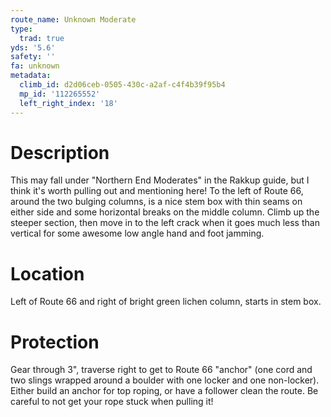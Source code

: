 ```yaml
---
route_name: Unknown Moderate
type:
  trad: true
yds: '5.6'
safety: ''
fa: unknown
metadata:
  climb_id: d2d06ceb-0505-430c-a2af-c4f4b39f95b4
  mp_id: '112265552'
  left_right_index: '18'
---
```

# Description
This may fall under "Northern End Moderates" in the Rakkup guide, but I think it's worth pulling out and mentioning here! To the left of Route 66, around the two bulging columns, is a nice stem box with thin seams on either side and some horizontal breaks on the middle column. Climb up the steeper section, then move in to the left crack when it goes much less than vertical for some awesome low angle hand and foot jamming.

# Location
Left of Route 66 and right of bright green lichen column, starts in stem box.

# Protection
Gear through 3", traverse right to get to Route 66 "anchor" (one cord and two slings wrapped around a boulder with one locker and one non-locker). Either build an anchor for top roping, or have a follower clean the route. Be careful to not get your rope stuck when pulling it!
